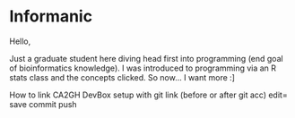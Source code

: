 Informanic
==========
Hello,

Just a graduate student here diving head first into programming (end goal of bioinformatics knowledge).
I was introduced to programming via an R stats class and the concepts clicked.
So now... I want more :]

How to link CA2GH
	DevBox setup with git link (before or after git acc)
		edit= save	commit	push	
